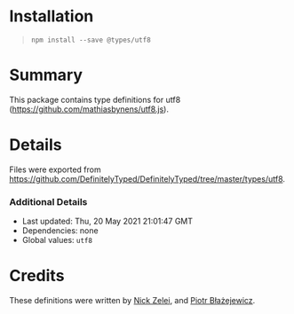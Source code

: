 # Installation
> `npm install --save @types/utf8`

# Summary
This package contains type definitions for utf8 (https://github.com/mathiasbynens/utf8.js).

# Details
Files were exported from https://github.com/DefinitelyTyped/DefinitelyTyped/tree/master/types/utf8.

### Additional Details
 * Last updated: Thu, 20 May 2021 21:01:47 GMT
 * Dependencies: none
 * Global values: `utf8`

# Credits
These definitions were written by [Nick Zelei](https://github.com/zelein), and [Piotr Błażejewicz](https://github.com/peterblazejewicz).
